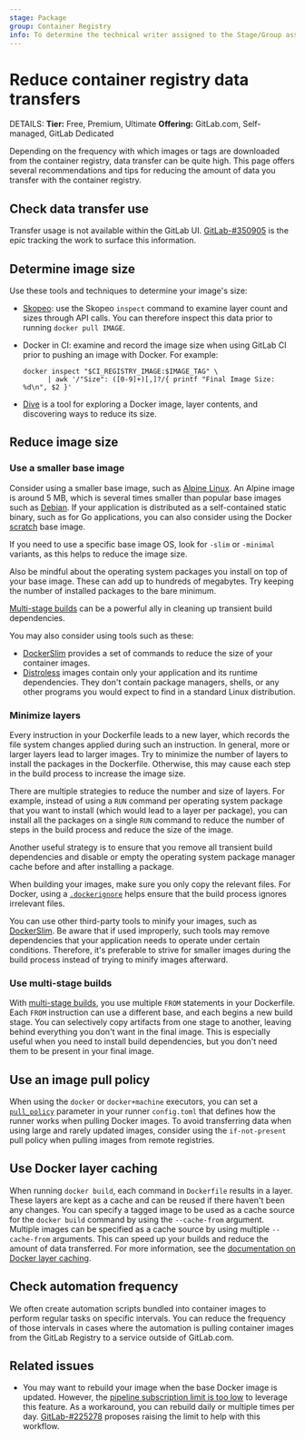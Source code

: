 ```yaml
---
stage: Package
group: Container Registry
info: To determine the technical writer assigned to the Stage/Group associated with this page, see https://handbook.gitlab.com/handbook/product/ux/technical-writing/#assignments
---
```


# Reduce container registry data transfers

DETAILS:
**Tier:** Free, Premium, Ultimate
**Offering:** GitLab.com, Self-managed, GitLab Dedicated

Depending on the frequency with which images or tags are downloaded from the container registry,
data transfer can be quite high. This page offers several recommendations and tips for
reducing the amount of data you transfer with the container registry.

## Check data transfer use

Transfer usage is not available within the GitLab UI. [GitLab-#350905](https://gitlab.com/gitlab-org/gitlab/-/issues/350905)
is the epic tracking the work to surface this information.

## Determine image size

Use these tools and techniques to determine your image's size:

- [Skopeo](https://github.com/containers/skopeo):
  use the Skopeo `inspect` command to examine layer count and sizes through API calls. You can
  therefore inspect this data prior to running `docker pull IMAGE`.

- Docker in CI: examine and record the image size when using GitLab CI prior to pushing an image
  with Docker. For example:

  ```shell
  docker inspect "$CI_REGISTRY_IMAGE:$IMAGE_TAG" \
        | awk '/"Size": ([0-9]+)[,]?/{ printf "Final Image Size: %d\n", $2 }'
  ```

- [Dive](https://github.com/wagoodman/dive)
  is a tool for exploring a Docker image, layer contents, and discovering ways to reduce its size.

## Reduce image size

### Use a smaller base image

Consider using a smaller base image, such as [Alpine Linux](https://alpinelinux.org/).
An Alpine image is around 5 MB, which is several times smaller than popular base images such as
[Debian](https://hub.docker.com/_/debian).
If your application is distributed as a self-contained static binary, such as for Go applications,
you can also consider using the Docker [scratch](https://hub.docker.com/_/scratch/)
base image.

If you need to use a specific base image OS, look for `-slim` or `-minimal` variants, as this helps
to reduce the image size.

Also be mindful about the operating system packages you install on top of your base image. These can
add up to hundreds of megabytes. Try keeping the number of installed packages to the bare minimum.

[Multi-stage builds](#use-multi-stage-builds) can be a powerful ally in cleaning up transient build
dependencies.

You may also consider using tools such as these:

- [DockerSlim](https://github.com/docker-slim/docker-slim)
  provides a set of commands to reduce the size of your container images.
- [Distroless](https://github.com/GoogleContainerTools/distroless) images contain only your
  application and its runtime dependencies. They don't contain package managers, shells, or any
  other programs you would expect to find in a standard Linux distribution.

### Minimize layers

Every instruction in your Dockerfile leads to a new layer, which records the file system changes
applied during such an instruction. In general, more or larger layers lead to larger images. Try to
minimize the number of layers to install the packages in the Dockerfile. Otherwise, this may cause
each step in the build process to increase the image size.

There are multiple strategies to reduce the number and size of layers. For example, instead of using
a `RUN` command per operating system package that you want to install (which would lead to a layer
per package), you can install all the packages on a single `RUN` command to reduce the number of
steps in the build process and reduce the size of the image.

Another useful strategy is to ensure that you remove all transient build dependencies and disable or
empty the operating system package manager cache before and after installing a package.

When building your images, make sure you only copy the relevant files. For Docker, using a
[`.dockerignore`](https://docs.docker.com/reference/dockerfile/#dockerignore-file)
helps ensure that the build process ignores irrelevant files.

You can use other third-party tools to minify your images, such as [DockerSlim](https://github.com/docker-slim/docker-slim).
Be aware that if used improperly, such tools may remove dependencies that your application needs to
operate under certain conditions. Therefore, it's preferable to strive for smaller images during the
build process instead of trying to minify images afterward.

### Use multi-stage builds

With [multi-stage builds](https://docs.docker.com/build/building/multi-stage/),
you use multiple `FROM` statements in your Dockerfile. Each `FROM` instruction can use a different
base, and each begins a new build stage. You can selectively copy artifacts from one stage to
another, leaving behind everything you don't want in the final image. This is especially useful when
you need to install build dependencies, but you don't need them to be present in your final image.

## Use an image pull policy

When using the `docker` or `docker+machine` executors, you can set a [`pull_policy`](https://docs.gitlab.com/runner/executors/docker.html#using-the-if-not-present-pull-policy)
parameter in your runner `config.toml` that defines how the runner works when pulling Docker images.
To avoid transferring data when using large and rarely updated images, consider using the
`if-not-present` pull policy when pulling images from remote registries.

## Use Docker layer caching

When running `docker build`, each command in `Dockerfile` results in a layer. These layers are kept
as a cache and can be reused if there haven't been any changes. You can specify a tagged image to be
used as a cache source for the `docker build` command by using the `--cache-from` argument. Multiple
images can be specified as a cache source by using multiple `--cache-from` arguments. This can speed
up your builds and reduce the amount of data transferred. For more information, see the
[documentation on Docker layer caching](../../../ci/docker/using_docker_build.md#make-docker-in-docker-builds-faster-with-docker-layer-caching).

## Check automation frequency

We often create automation scripts bundled into container images to perform regular tasks on specific intervals.
You can reduce the frequency of those intervals in cases where the automation is pulling container images from
the GitLab Registry to a service outside of GitLab.com.

## Related issues

- You may want to rebuild your image when the base Docker image is updated. However, the
  [pipeline subscription limit is too low](https://gitlab.com/gitlab-org/gitlab/-/issues/225278)
  to leverage this feature. As a workaround, you can rebuild daily or multiple times per day.
  [GitLab-#225278](https://gitlab.com/gitlab-org/gitlab/-/issues/225278)
  proposes raising the limit to help with this workflow.
